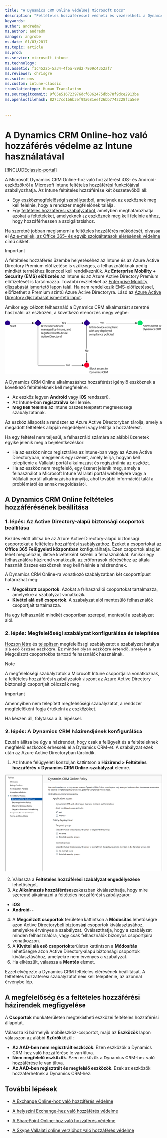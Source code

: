 ```yaml
---
title: "A Dynamics CRM Online védelme| Microsoft Docs"
description: "Feltételes hozzáféréssel védheti és vezérelheti a Dynamics CRM Online-hoz való hozzáférést."
keywords: 
author: andredm7
ms.author: andredm
manager: angrobe
ms.date: 01/03/2017
ms.topic: article
ms.prod: 
ms.service: microsoft-intune
ms.technology: 
ms.assetid: f1c4522b-5a34-4f5a-89d2-7809c4352af7
ms.reviewer: chrisgre
ms.suite: ems
ms.custom: intune-classic
translationtype: Human Translation
ms.sourcegitcommit: 9f05e516723976dcf6862475dbb78f9dce2913be
ms.openlocfilehash: 827c7cd1b6b3ef98a681eef26bb7742228fca5e9


---
```


# <a name="protect-access-to-dynamics-crm-online-with-intune"></a>A Dynamics CRM Online-hoz való hozzáférés védelme az Intune használatával

[!INCLUDE[classic-portal](../includes/classic-portal.md)]

A Microsoft Dynamics CRM Online-hoz való hozzáférést iOS- és Android-eszközökről a Microsoft Intune feltételes hozzáférési funkciójával szabályozhatja.  Az Intune feltételes hozzáférése két összetevőből áll:
* Egy [eszközmegfelelőségi szabályzatból](introduction-to-device-compliance-policies-in-microsoft-intune.md), amelynek az eszköznek meg kell felelnie, hogy a rendszer megfelelőnek találja.
* Egy [feltételes hozzáférési szabályzatból](restrict-access-to-email-and-o365-services-with-microsoft-intune.md), amelyben meghatározhatja azokat a feltételeket, amelyeknek az eszköznek meg kell felelnie ahhoz, hogy hozzáférhessen a szolgáltatáshoz.

Ha szeretné jobban megismerni a feltételes hozzáférés működését, olvassa el [Az e-mailek, az Office 365- és egyéb szolgáltatások elérésének védelme](restrict-access-to-email-and-o365-services-with-microsoft-intune.md) című cikket.

> [!IMPORTANT]
> A feltételes hozzáférés üzembe helyezéséhez az Intune és az Azure Active Directory Premium előfizetése is szükséges, a felhasználóknak pedig mindkét termékhez licenccel kell rendelkezniük. Az **Enterprise Mobility + Security (EMS) előfizetés** az Intune és az Azure Active Directory Premium előfizetését is tartalmazza. További részleteket az [Enterprise Mobility díjszabását ismertető lapon](https://www.microsoft.com/en-us/cloud-platform/enterprise-mobility-pricing) talál. Ha nem rendelkezik EMS-előfizetéssel, előfizethet a Premium szintű Azure Active Directoryra. Lásd az [Azure Active Directory díjszabását ismertető lapot](https://azure.microsoft.com/en-us/pricing/details/active-directory/).

Amikor egy célzott felhasználó a Dynamics CRM alkalmazást szeretné használni az eszközén, a következő ellenőrzés megy végbe:

![Azokat a döntési pontokat megjelenítő diagram, amelyek segítségével a rendszer meghatározza, hogy hozzáférést kaphat-e az adott eszköz az adott szolgáltatáshoz](../media/mdm-ca-dynamics-crm-flow-diagram.png)

A Dynamics CRM Online alkalmazáshoz hozzáférést igénylő eszköznek a következő feltételeknek kell megfelelnie:
* Az eszköz legyen **Android** vagy **iOS** rendszerű.
* Az Intune-ban **regisztrálva** kell lennie.
* **Meg kell felelnie** az Intune összes telepített megfelelőségi szabályzatának.

Az eszköz állapotát a rendszer az Azure Active Directoryban tárolja, amely a megadott feltételek alapján engedélyezi vagy letiltja a hozzáférést.

Ha egy feltétel nem teljesül, a felhasználó számára az alábbi üzenetek egyike jelenik meg a bejelentkezéskor:
* Ha az eszköz nincs regisztrálva az Intune-ban vagy az Azure Active Directoryban, megjelenik egy üzenet, amely leírja, hogyan kell telepítenie a Vállalati portál alkalmazást és regisztrálnia az eszközt.
* Ha az eszköz nem megfelelő, egy üzenet jelenik meg, amely a felhasználót a Microsoft Intune Vállalati portál webhelyére vagy a Vállalati portál alkalmazásba irányítja, ahol további információt talál a problémáról és annak megoldásáról.

## <a name="configure-conditional-access-for-dynamics-crm-online"></a>A Dynamics CRM Online feltételes hozzáférésének beállítása  
### <a name="step-1-configure-active-directory-security-groups"></a>1. lépés: Az Active Directory-alapú biztonsági csoportok beállítása

Kezdés előtt állítsa be az Azure Active Directory-alapú biztonsági csoportokat a feltételes hozzáférési szabályzathoz. Ezeket a csoportokat az **Office 365 Felügyeleti központban** konfigurálhatja. Ezen csoportok alapján lehet megcélozni, illetve kivételként kezelni a felhasználókat. Amikor egy felhasználóra házirend vonatkozik, az erőforrások eléréséhez az általa használt összes eszköznek meg kell felelnie a házirendnek.

A Dynamics CRM Online-ra vonatkozó szabályzatban két csoporttípust határozhat meg:
* **Megcélzott csoportok**. Azokat a felhasználói csoportokat tartalmazza, amelyekre a szabályzat vonatkozik.
* **Kivétel alá eső csoportok**. A szabályzat alól mentesülő felhasználók csoportjait tartalmazza.

Ha egy felhasználó mindkét csoportban szerepel, mentesül a szabályzat alól.

### <a name="step-2-configure-and-deploy-a-compliance-policy"></a>2. lépés: Megfelelőségi szabályzat konfigurálása és telepítése
[Hozzon létre](create-a-device-compliance-policy-in-microsoft-intune.md) és [telepítsen](deploy-and-monitor-a-device-compliance-policy-in-microsoft-intune.md) megfelelőségi szabályzatot a szabályzat hatálya alá eső összes eszközre. Ez minden olyan eszközre értendő, amelyet a Megcélzott csoportokba tartozó felhasználók használnak.

> [!NOTE]
> A megfelelőségi szabályzatok a Microsoft Intune csoportjaira vonatkoznak, a feltételes hozzáférési szabályzatok viszont az Azure Active Directory biztonsági csoportjait célozzák meg.

> [!IMPORTANT]
> Amennyiben nem telepített megfelelőségi szabályzatot, a rendszer megfelelőként fogja értékelni az eszközöket.

Ha készen áll, folytassa a 3. lépéssel.
### <a name="step-3-configure-the-dynamics-crm-policy"></a>3. lépés: A Dynamics CRM házirendjének konfigurálása
Ezután állítsa be úgy a házirendet, hogy csak a felügyelt és a feltételeknek megfelelő eszközök érhessék el a Dynamics CRM-et. A szabályzat ezek után az Azure Active Directoryban tárolódik.

1.  Az Intune felügyeleti konzolján kattintson a **Házirend > Feltételes hozzáférés > Dynamics CRM Online-szabályzat** elemre.

  ![Képernyőfelvétel a Dynamics CRM Online feltétes hozzáférési szabályzatának oldaláról](../media/mdm-ca-dynamics-crm-policy-configuration.png)

2.  Válassza a **Feltételes hozzáférési szabályzat engedélyezése** lehetőséget.
3.  Az **Alkalmazás hozzáférése**szakaszban kiválaszthatja, hogy mire szeretné alkalmazni a feltételes hozzáférési szabályzatot:
  * **iOS**
  * **Android--**
4.  A **Megcélzott csoportok** területen kattintson a **Módosítás** lehetőségre azon Active Directorybeli biztonsági csoportok kiválasztásához, amelyekre érvényes a szabályzat. Kiválaszthatja, hogy a szabályzat minden felhasználóra, vagy csak felhasználók bizonyos csoportjaira vonatkozzon.
5.    A **Kivétel alá eső csoportok**területen kattintson a **Módosítás** lehetőségre azon Active Directory-alapú biztonsági csoportok kiválasztásához, amelyekre nem érvényes a szabályzat.
6.    Ha elkészült, válassza a **Mentés** elemet.

Ezzel elvégezte a Dynamics CRM feltételes elérésének beállítását. A feltételes hozzáférési szabályzatot nem kell telepítenie, az azonnal érvénybe lép.
##  <a name="monitor-the-compliance-and-conditional-access-policies"></a>A megfelelőség és a feltételes hozzáférési házirendek megfigyelése

A **Csoportok** munkaterületen megtekintheti eszközei feltételes hozzáférési állapotát.

Válassza ki bármelyik mobileszköz-csoportot, majd az **Eszközök** lapon válasszon az alábbi **Szűrők**közül:
* **Az AAD-ben nem regisztrált eszközök**. Ezen eszközök a Dynamics CRM-hez való hozzáférése le van tiltva.
* **Nem megfelelő eszközök**. Ezen eszközök a Dynamics CRM-hez való hozzáférése le van tiltva.
* **Az AAD-ben regisztrált és megfelelő eszközök**. Ezek az eszközök hozzáférhetnek a Dynamics CRM-hez.

##  <a name="next-steps"></a>További lépések
* [A Exchange Online-hoz való hozzáférés védelme](restrict-access-to-exchange-online-with-microsoft-intune.md)

* [A helyszíni Exchange-hez való hozzáférés védelme](restrict-access-to-exchange-onpremises-with-microsoft-intune.md)
* [A SharePoint Online-hoz való hozzáférés védelme](restrict-access-to-sharepoint-online-with-microsoft-intune.md)

* [A Skype Vállalati online verzióhoz való hozzáférés védelme](restrict-access-to-skype-for-business-online-with-microsoft-intune.md)



<!--HONumber=Jan17_HO4-->


